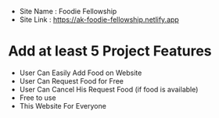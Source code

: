 - Site Name : Foodie Fellowship
- Site Link : https://ak-foodie-fellowship.netlify.app


# Add at least 5 Project Features

- User Can Easily Add Food on Website
- User Can Request Food for Free
- User Can Cancel His Request Food (if food is available)
- Free to use 
- This Website For Everyone
